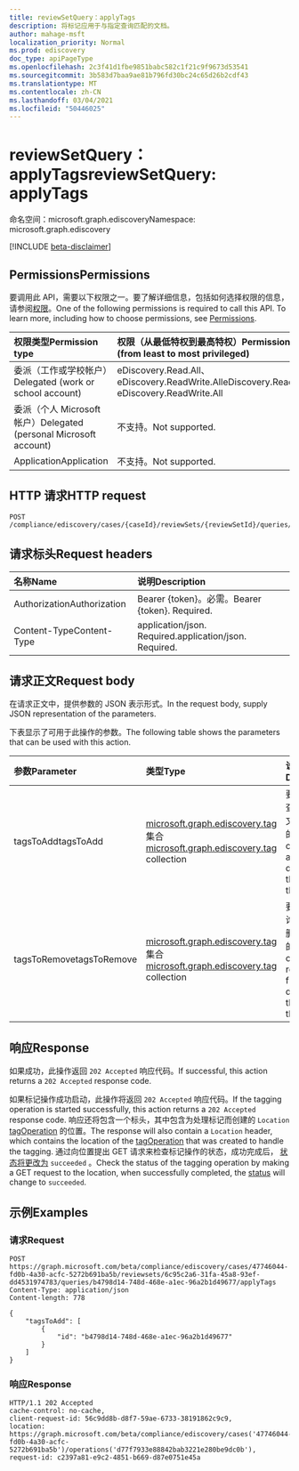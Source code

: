 ```yaml
---
title: reviewSetQuery：applyTags
description: 将标记应用于与指定查询匹配的文档。
author: mahage-msft
localization_priority: Normal
ms.prod: ediscovery
doc_type: apiPageType
ms.openlocfilehash: 2c3f41d1fbe9851babc582c1f21c9f9673d53541
ms.sourcegitcommit: 3b583d7baa9ae81b796fd30bc24c65d26b2cdf43
ms.translationtype: MT
ms.contentlocale: zh-CN
ms.lasthandoff: 03/04/2021
ms.locfileid: "50446025"
---
```

# <a name="reviewsetquery-applytags"></a><span data-ttu-id="32cc0-103">reviewSetQuery：applyTags</span><span class="sxs-lookup"><span data-stu-id="32cc0-103">reviewSetQuery: applyTags</span></span>

<span data-ttu-id="32cc0-104">命名空间：microsoft.graph.ediscovery</span><span class="sxs-lookup"><span data-stu-id="32cc0-104">Namespace: microsoft.graph.ediscovery</span></span>

[!INCLUDE [beta-disclaimer](../../includes/beta-disclaimer.md)]

## <a name="permissions"></a><span data-ttu-id="32cc0-105">Permissions</span><span class="sxs-lookup"><span data-stu-id="32cc0-105">Permissions</span></span>

<span data-ttu-id="32cc0-p101">要调用此 API，需要以下权限之一。要了解详细信息，包括如何选择权限的信息，请参阅[权限](/graph/permissions-reference)。</span><span class="sxs-lookup"><span data-stu-id="32cc0-p101">One of the following permissions is required to call this API. To learn more, including how to choose permissions, see [Permissions](/graph/permissions-reference).</span></span>

|<span data-ttu-id="32cc0-108">权限类型</span><span class="sxs-lookup"><span data-stu-id="32cc0-108">Permission type</span></span>|<span data-ttu-id="32cc0-109">权限（从最低特权到最高特权）</span><span class="sxs-lookup"><span data-stu-id="32cc0-109">Permissions (from least to most privileged)</span></span>|
|:---|:---|
|<span data-ttu-id="32cc0-110">委派（工作或学校帐户）</span><span class="sxs-lookup"><span data-stu-id="32cc0-110">Delegated (work or school account)</span></span>|<span data-ttu-id="32cc0-111">eDiscovery.Read.All、eDiscovery.ReadWrite.All</span><span class="sxs-lookup"><span data-stu-id="32cc0-111">eDiscovery.Read.All, eDiscovery.ReadWrite.All</span></span>|
|<span data-ttu-id="32cc0-112">委派（个人 Microsoft 帐户）</span><span class="sxs-lookup"><span data-stu-id="32cc0-112">Delegated (personal Microsoft account)</span></span>|<span data-ttu-id="32cc0-113">不支持。</span><span class="sxs-lookup"><span data-stu-id="32cc0-113">Not supported.</span></span>|
|<span data-ttu-id="32cc0-114">Application</span><span class="sxs-lookup"><span data-stu-id="32cc0-114">Application</span></span>|<span data-ttu-id="32cc0-115">不支持。</span><span class="sxs-lookup"><span data-stu-id="32cc0-115">Not supported.</span></span>|

## <a name="http-request"></a><span data-ttu-id="32cc0-116">HTTP 请求</span><span class="sxs-lookup"><span data-stu-id="32cc0-116">HTTP request</span></span>

<!-- {
  "blockType": "ignored"
}
-->

``` http
POST /compliance/ediscovery/cases/{caseId}/reviewSets/{reviewSetId}/queries/{reviewSetQueryId}/applyTags
```

## <a name="request-headers"></a><span data-ttu-id="32cc0-117">请求标头</span><span class="sxs-lookup"><span data-stu-id="32cc0-117">Request headers</span></span>

|<span data-ttu-id="32cc0-118">名称</span><span class="sxs-lookup"><span data-stu-id="32cc0-118">Name</span></span>|<span data-ttu-id="32cc0-119">说明</span><span class="sxs-lookup"><span data-stu-id="32cc0-119">Description</span></span>|
|:---|:---|
|<span data-ttu-id="32cc0-120">Authorization</span><span class="sxs-lookup"><span data-stu-id="32cc0-120">Authorization</span></span>|<span data-ttu-id="32cc0-p102">Bearer {token}。必需。</span><span class="sxs-lookup"><span data-stu-id="32cc0-p102">Bearer {token}. Required.</span></span>|
|<span data-ttu-id="32cc0-123">Content-Type</span><span class="sxs-lookup"><span data-stu-id="32cc0-123">Content-Type</span></span>|<span data-ttu-id="32cc0-p103">application/json. Required.</span><span class="sxs-lookup"><span data-stu-id="32cc0-p103">application/json. Required.</span></span>|

## <a name="request-body"></a><span data-ttu-id="32cc0-126">请求正文</span><span class="sxs-lookup"><span data-stu-id="32cc0-126">Request body</span></span>

<span data-ttu-id="32cc0-127">在请求正文中，提供参数的 JSON 表示形式。</span><span class="sxs-lookup"><span data-stu-id="32cc0-127">In the request body, supply JSON representation of the parameters.</span></span>

<span data-ttu-id="32cc0-128">下表显示了可用于此操作的参数。</span><span class="sxs-lookup"><span data-stu-id="32cc0-128">The following table shows the parameters that can be used with this action.</span></span>

|<span data-ttu-id="32cc0-129">参数</span><span class="sxs-lookup"><span data-stu-id="32cc0-129">Parameter</span></span>|<span data-ttu-id="32cc0-130">类型</span><span class="sxs-lookup"><span data-stu-id="32cc0-130">Type</span></span>|<span data-ttu-id="32cc0-131">说明</span><span class="sxs-lookup"><span data-stu-id="32cc0-131">Description</span></span>|
|:---|:---|:---|
|<span data-ttu-id="32cc0-132">tagsToAdd</span><span class="sxs-lookup"><span data-stu-id="32cc0-132">tagsToAdd</span></span>|<span data-ttu-id="32cc0-133">[microsoft.graph.ediscovery.tag](../resources/ediscovery-tag.md) 集合</span><span class="sxs-lookup"><span data-stu-id="32cc0-133">[microsoft.graph.ediscovery.tag](../resources/ediscovery-tag.md) collection</span></span>|<span data-ttu-id="32cc0-134">要添加到与查询匹配的文档的标记的标识。</span><span class="sxs-lookup"><span data-stu-id="32cc0-134">IDs of tags to add to the documents that match the query.</span></span>|
|<span data-ttu-id="32cc0-135">tagsToRemove</span><span class="sxs-lookup"><span data-stu-id="32cc0-135">tagsToRemove</span></span>|<span data-ttu-id="32cc0-136">[microsoft.graph.ediscovery.tag](../resources/ediscovery-tag.md) 集合</span><span class="sxs-lookup"><span data-stu-id="32cc0-136">[microsoft.graph.ediscovery.tag](../resources/ediscovery-tag.md) collection</span></span>|<span data-ttu-id="32cc0-137">要从匹配查询的文档中删除的标记的标识。</span><span class="sxs-lookup"><span data-stu-id="32cc0-137">IDs of tags to remove from the documents that match the query.</span></span>|

## <a name="response"></a><span data-ttu-id="32cc0-138">响应</span><span class="sxs-lookup"><span data-stu-id="32cc0-138">Response</span></span>

<span data-ttu-id="32cc0-139">如果成功，此操作返回 `202 Accepted` 响应代码。</span><span class="sxs-lookup"><span data-stu-id="32cc0-139">If successful, this action returns a `202 Accepted` response code.</span></span>

<span data-ttu-id="32cc0-140">如果标记操作成功启动，此操作将返回 `202 Accepted` 响应代码。</span><span class="sxs-lookup"><span data-stu-id="32cc0-140">If the tagging operation is started successfully, this action returns a `202 Accepted` response code.</span></span> <span data-ttu-id="32cc0-141">响应还将包含一个标头，其中包含为处理标记而创建的 `Location` [tagOperation](../resources/ediscovery-tagOperation.md) 的位置。</span><span class="sxs-lookup"><span data-stu-id="32cc0-141">The response will also contain a `Location` header, which contains the location of the [tagOperation](../resources/ediscovery-tagOperation.md) that was created to handle the tagging.</span></span> <span data-ttu-id="32cc0-142">通过向位置提出 GET 请求来检查标记操作的状态，成功完成后， [状态将更改为](../resources/ediscovery-caseoperation.md#caseoperationstatus-values) `succeeded` 。</span><span class="sxs-lookup"><span data-stu-id="32cc0-142">Check the status of the tagging operation by making a GET request to the location, when successfully completed, the [status](../resources/ediscovery-caseoperation.md#caseoperationstatus-values) will change to `succeeded`.</span></span>

## <a name="examples"></a><span data-ttu-id="32cc0-143">示例</span><span class="sxs-lookup"><span data-stu-id="32cc0-143">Examples</span></span>

### <a name="request"></a><span data-ttu-id="32cc0-144">请求</span><span class="sxs-lookup"><span data-stu-id="32cc0-144">Request</span></span>

<!-- {
  "blockType": "request",
  "name": "reviewsetquery_applytags"
}
-->

``` http
POST https://graph.microsoft.com/beta/compliance/ediscovery/cases/47746044-fd0b-4a30-acfc-5272b691ba5b/reviewsets/6c95c2a6-31fa-45a8-93ef-dd4531974783/queries/b4798d14-748d-468e-a1ec-96a2b1d49677/applyTags
Content-Type: application/json
Content-length: 778

{
    "tagsToAdd": [
        {
            "id": "b4798d14-748d-468e-a1ec-96a2b1d49677"
        }
    ]
}
```

### <a name="response"></a><span data-ttu-id="32cc0-145">响应</span><span class="sxs-lookup"><span data-stu-id="32cc0-145">Response</span></span>

<!-- {
  "blockType": "response",
  "truncated": true
}
-->

``` http
HTTP/1.1 202 Accepted
cache-control: no-cache,
client-request-id: 56c9dd8b-d8f7-59ae-6733-38191862c9c9,
location: https://graph.microsoft.com/beta/compliance/ediscovery/cases('47746044-fd0b-4a30-acfc-5272b691ba5b')/operations('d77f7933e88842bab3221e280be9dc0b'),
request-id: c2397a81-e9c2-4851-b669-d87e0751e45a
```
